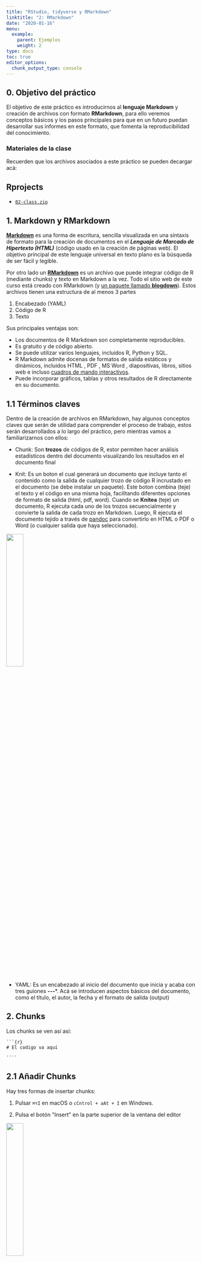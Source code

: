 ```yaml
---
title: "RStudio, tidyverse y RMarkdown"
linktitle: "2: RMarkdown"
date: "2020-01-16"
menu:
  example:
    parent: Ejemplos
    weight: 2
type: docs
toc: true
editor_options:
  chunk_output_type: console
---
```


## 0. Objetivo del práctico

El objetivo de este práctico es introducirnos al **lenguaje Markdown** y creación de archivos con formato **RMarkdown**, para ello veremos conceptos básicos y los pasos principales para que en un futuro puedan desarrollar sus informes en este formato, que fomenta la reproducibilidad del conocimiento.

###  Materiales de la clase

Recuerden que los archivos asociados a este práctico se pueden decargar acá:

## Rprojects

- [<i class="fas fa-file-archive"></i> `02-class.zip`](../../projects/02-class/02practico.zip) 

## 1. Markdown y RMarkdown

[**Markdown**](https://learn-r-uah.netlify.app/resource/markdown/) es una forma de escritura, sencilla visualizada en una sintaxis de formato para la creación de documentos en el _**Lenguaje de Marcado de Hipertexto (HTML)**_ (código usado en la creación de páginas web). El objetivo principal de este lenguaje universal en texto plano es la búsqueda de ser fácil y legible.  

Por otro lado un [**RMarkdown**](https://rmarkdown.rstudio.com/) es un archivo que puede integrar código de R (mediante chunks) y texto en Markdown a la vez. Todo el sitio web de este curso está creado con RMarkdown (y [un paquete llamado **blogdown**](https://bookdown.org/yihui/blogdown/)). Estos archivos tienen una estructura de al menos 3 partes

1. Encabezado (YAML)
2. Código de R
3. Texto

Sus principales ventajas son:

- Los documentos de R Markdown son completamente reproducibles. 
- Es gratuito y de código abierto.
- Se puede utilizar varios lenguajes, incluidos R, Python y SQL.
- R Markdown admite docenas de formatos de salida estáticos y dinámicos, incluidos HTML , PDF , MS Word , diapositivas, libros, sitios web e incluso [cuadros de mando interactivos](https://rmarkdown.rstudio.com/flexdashboard/index.html).
- Puede incorporar gráficos, tablas y otros resultados de R directamente en su documento. 


## 1.1 Términos claves

Dentro de la creación de archivos en RMarkdown, hay algunos conceptos claves que serán de utilidad para comprender el proceso de trabajo, estos serán desarrollados a lo largo del práctico, pero mientras vamos a familiarizarnos con ellos:

- Chunk: Son **trozos** de códigos de R, estor permiten hacer análisis estadísticos dentro del documento visualizando los resultados en el documento final 

- Knit: Es un boton el cual generará un documento que incluye tanto el contenido como la salida de cualquier trozo de código R incrustado en el documento (se debe instalar un paquete). Este boton combina (teje) el texto y el código en una misma hoja, facilitando diferentes opciones de formato de salida (html, pdf, word). Cuando se **Knitea** (teje) un documento, R ejecuta cada uno de los trozos secuencialmente y convierte la salida de cada trozo en Markdown. Luego, R ejecuta el documento tejido a través de [pandoc](https://pandoc.org/) para convertirlo en HTML o PDF o Word (o cualquier salida que haya seleccionado).

 <img src="/img/assignments/knit-button.png" width="30%" />

- YAML: Es un encabezado al inicio del documento que inicia y acaba con tres guiones **---***. Acá se introducen aspectos básicos del documento, como el título, el autor, la fecha y el formato de salida (output)


## 2. Chunks

Los chunks se ven así así:

    ```{r}
    # El codigo va aquí
    
    ````


## 2.1 Añadir Chunks

Hay tres formas de insertar chunks:

1. Pulsar `⌘⌥I` en macOS o `cCntrol + aAt + I` en Windows.

2. Pulsa el botón "Insert" en la parte superior de la ventana del editor

 <img src="/img/reference/insert-chunk.png" width="30%" />

3. Escribirlo manualmente (no recomendado)

## 2.2 Nombrar chunks

Se puede añadir nombres a los chunks para hacer más fácil la navegación por el documento. Si haces clic en el pequeño menú desplegable en la parte inferior de tu editor en RStudio, puedes ver una tabla de contenidos que muestra todos los títulos y chunks. Si nombras los chunks, aparecerán en la lista. Si no incluyes un nombre, el chunk seguirá apareciendo, pero no sabrás lo que hace.

<img src="/img/reference/chunk-toc.png" width="40%" />

Para añadir un nombre, inclúyelo inmediatamente después de la `{r` en la primera línea del chunk. Los nombres no pueden contener espacios, pero sí guiones bajos y guiones.

Importante: **Todos los nombres de chunk de tu documento deben ser únicos.**

    ```{r nombre-chunk}
    # El codigo va aquí
    
    ````

## 2.3 Opciones de chunks

Hay un montón de opciones diferentes que puedes establecer para cada chunk. Puedes ver una lista completa en la [Guía de referencia de RMarkdown](https://rstudio.com/wp-content/uploads/2015/03/rmarkdown-reference.pdf) o en el [sitio web de **knitr**](https://yihui.org/knitr/options/).

Las opciones van dentro de la sección `{r}` del chunk:

    ```{r nombre-chunk, message = F, echo = F}
    # El codigo va aquí
    
    ````
    
Las opciones de chunk más comunes son estas:

- `fig.width=5` y `fig.height=3` (*o el número que quieras*): Establece las dimensiones de las figuras

- `echo=FALSE`: El código no se muestra en el documento final, pero los resultados si


- `message=FALSE`: Se omiten los mensajes que genera R (como todas las notas que aparecen después de cargar un paquete)

- `warning=FALSE`: Se omiten las advertencias que genera R

- `include=FALSE`: El chunk se sigue ejecutando, pero el código y los resultados no se incluyen en el documento final

También puedes configurar las opciones del chunk haciendo clic en el pequeño icono del engranaje en la esquina superior derecha de cualquier chunk:

<img src="/img/reference/chunk-options.png" width="70%" />


## 3. Formatos de salida (Output formats)

### 3.1 YAML 

Los formatos de salida se ven en el encabezado (**YAML**) del documento, aquí puedes especificar en qué formato quieres que te entregue tu archivo. De esta forma puedes especificar qué tipo de documento creas cuando _"Kniteas"_  (es como _"tejer"_, *construir*) 

```yaml
---
title: "Mi documento"
output:
  html_document: default
  pdf_document: default
  word_document: default
---
```

También puedes hacer clic en la flecha hacia abajo del botón "Knit" para elegir la salida *y* generar el YAML apropiado. Si hace clic en el icono del engranaje junto al botón "Knit" y elige "Output options" (opciones de salida), puede cambiar la configuración para cada tipo de salida en específico, como las dimensiones de las figuras por defecto o si se incluye o no un índice.

<img src="/img/reference/output-options.png" width="35%" />

El primer tipo de salida que aparece en `output:` será el que se genere al pulsar el botón "Knit" o al pulsar el atajo de teclado (`⌘⇧K` en macOS; `control + shift + K` en Windows). Si elige una salida diferente con el menú del botón "Knit", esa salida se moverá a la parte superior de la sección `output`.

### 3.2 Salidas de formato

El encabezado o YAML es importante, especialmente cuando tienes configuraciones anidadas bajo cada tipo de salida. Cuando uno ya está más avanzado así es como una sección `output` suele verse:


```yaml
---
title: "Mi tesis"
author: "Valentina Andrade"
date: "16 Agosto 2021"
output: 
  html_document:
    theme: cerulean
    toc: true
    toc_depth: 2
    toc_float: true
    number_sections: true
  pdf_document: 
    latex_engine: xelatex  # Para hacer pdf
    toc: true
  word_document: 
    toc: true
---
```

Es en el **YAML** o **encabezado** del documento, se puede modificar:

- `title` y `subtitle`: es el título y subtítulo. Como cualquier carácter en R lo mejor es poner entre comillas su contenido

- `author`: nombre del autor/a

- `date`: fecha, puede ser escrita como ustedes quieran

- `output`: opciones de salida (html, pdf, doc, ¡incluso ppt!)
  - `toc`: "Table of contents" o en español, índice. El término `depth` indica "profundidad" para ver cuántos títulos mostrar y `float` para ver si se desliza automáticamente

Si quieres ver más opciones, [temas para tu documento puedes ver aquí](https://bookdown.org/yihui/rmarkdown/html-document.html)

### 4. Formatos básicos de Markdown

En esta sección veremos formatos básicos de Markdown, sin embargo pueden repasarlo [en la sección recurso](https://learn-r-uah.netlify.app/resource/markdown/) o [acá](https://www.rstudio.com/wp-content/uploads/2015/02/rmarkdown-cheatsheet.pdf)


#### Títulos o encabezados

Estos se hacen con # pueden llegar hasta el título 6

```
# Título 1

## Título 2

```

#### _Cursiva_ y **negrita**

````
_cursiva_ o *cursiva*

**negrita** o __negrita__

_**Cursiva y negrita**_

````

#### Enlaces

````
[Página del curso](https://learn-r-uah.netlify.app/)

[**Página del curso en negrita**](https://learn-r-uah.netlify.app/)

[**_Página del curso en negrita y cursiva_**](https://learn-r-uah.netlify.app/)

````
[Página del curso](https://learn-r-uah.netlify.app/)

[**Página del curso en negrita**](https://learn-r-uah.netlify.app/)

[**_Página del curso en negrita y cursiva_**](https://learn-r-uah.netlify.app/)


#### Imágenes

````
#imágen de internet
![](url de imágen)

#imágen de carpeta local
![](dirección de la carpeta)

````

También se pueden agregar imágenes con chunks


```r
    knitr::include_graphics("ruta de la carpeta/imagen.png", error = FALSE)
```

¡Mira aquí un ejemplo!

<img src="/img/example/02practico/logo.png" width="30%" />

#### Citas

>  Puedes escribir una cita

¿Cómo? Antes de la oración poniendo un `>`


#### Listas

Puedes tener una lista numerada: 

```
1. También puedes numerar con un orden predeterminado

2. Sólo asegúrate de llevarlo de forma ordenada

3. Para no tener una numeración repetida

```

Y aparecerá así
1. También puedes numerar con un orden predeterminado

2. Sólo asegúrate de llevarlo de forma ordenada

3. Para no tener una numeración repetida


También puedes hacer listas sin numeración

```
* Además puedes listar cosas desordenadas
  * Inclusive ser más específico/a
  * Luego podrás volver
* Al formato anterior

```
¡Y así las vemos!

* Además puedes listar cosas desordenadas
  * Inclusive ser más específico/a
  * Luego podrás volver
* Al formato anterior



#### Ecuaciones

Para ello debes poner el símnolo de peso ($), si te interesa puedes encontrar más información [haciendo click acá](https://learn-r-uah.netlify.app/resource/markdown/)

````
La ecuación cuadratica es la siguiente

$x = \frac{-b \pm \sqrt{b^2 - 4ac}}{2a}$
````

Pero ¿qué pasa entonces si quiero escriir el símbolo peso sin referirme a una ecuación matemática? 

Debes anteponer un \, así:

Me debes \$1.000


#### Tablas

Para hacer tablas debes usar | de forma horizontal como separador de columnas y vertical como separador de filas

````
| Right | Left | Default | Center |
|------:|:-----|---------|:------:|
|   12  |  12  |    12   |    12  |
|  123  |  123 |   123   |   123  |
|    1  |    1 |     1   |     1  |

Tabla: Descripción de la tabla
````


#### Pies de página

Para los pies de página debes tener saber(1) cual será tu identificador y (2) lo que quieres escribir en el pie de página. El identificador puede ser lo que tu quieras: pueden ser números como [^1], pero también pueden ser letras.


````
Aquí escribo una referencia de mi tesis[^1] y aquí otra más

[^note-sobre-marx].

[^1]: Esta es una nota

[^note-sobre-marx]: Marx, lo más genial. 

Y bueno, aquí sigo escribiendo
````

Estos y más ejemplos los encontrarás en la sección [Recursos](https://learn-r-uah.netlify.app/resource/) de la página del curso. 


## 5. Creando nuestro primer Markdown


### 5.1 Instalación de paquetes

Previo a la creación de nuestro primer Markdown debemos tener en cuenta algo, para que este archivo pueda convertirse a un formato html, pdf u otro. En el transcurso deben cargarse una serie de paquetes que cumliran con las funciones que necesitamos.

Usualmente para cargar paquetes lo hacemos de la siguiente manera:


```r
  install.packages("paquete")
  library(paquete)
```

Pero en esta ocasión utilizaremos un paquete llamado **pacman**, este facilita y agiliza la lectura de los paquetes a utilizar en R. De esta forma lo instalamos 1 única vez así:


```r
install.packages("pacman")
library (pacman)
```

Luego cargaremos así los paquetes de R, esto agiliza la carga de paquetes. Para este práctico cargaremos el paquete **rmarkdown** y **knit**.


```r
pacman::p_load(rmarkdown,
               knit)
```


### 5.2 Cómo abrir un Rmarkdown

1. Una vez cargados los paquetes deben dirigirse en File > New File > R Markdown

![](/img/example/02practico/open_rmark_file.png)<!-- -->

2. Luego deben darle un título, poner su nombre y especificar un _formato de salida_ ya sea en **HTML**, **PDF** o **Word**

![](/img/example/02practico/open_rmark_file2.png)<!-- -->

3. Les creará un archivo con un **_YAML_**, que tendrá la información general del documento y un **_chunk_** 

![](/img/example/02practico/open_rmark_file.png)<!-- -->

4. Ya pueden comenzar a escribir sus informes en RMarkdown


## 6. Actividad del práctico

La actividad tendrá relación con la entrega de la **Tarea 1**. Esta actividad consiste en la creación de un RMarkdown que contenga lo siguiente:

* Un encabezado (YAML) con el título: "Práctico 2". También deben incorporar su nombre y fecha

* Este encabezado debe tener una salida (output), deben elegit `html_output`

* En el documento  deben incorporarla imagen `grafico01` (que está en el .zip asociado a la clase)

* Finalmente, deben crear una tabla simple.


## 7. Recursos

- [R Markdown](https://rmarkdown.rstudio.com/) 
- [Tutoriales Markdown](https://rmarkdown.rstudio.com/lesson-1.html) 
- [cheatsheets](https://www.rstudio.com/wp-content/uploads/2015/02/rmarkdown-cheatsheet.pdf)
- Para practicar ir a [Tutorial de Markdown](https://www.markdowntutorial.com/es/)

## 8. Reporte de progreso

